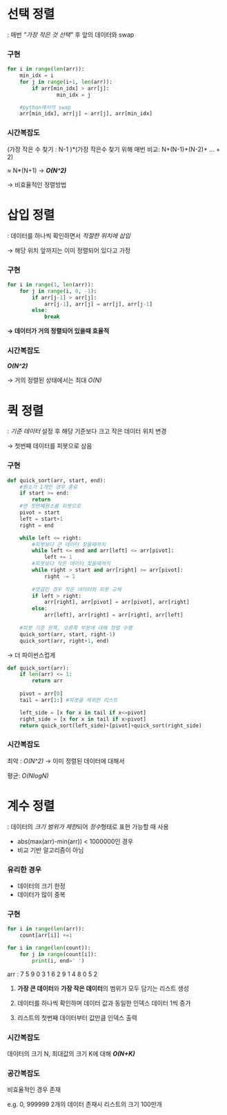 # 선택 정렬

:  매번 *"가장 작은 것 선택"* 후 앞의 데이터와 swap

### 구현

```python
for i in range(len(arr)):
	min_idx = i
	for j in range(i+1, len(arr)):
		if arr[min_idx] > arr[j]:
				min_idx = j

	#python에서의 swap
	arr[min_idx], arr[j] = arr[j], arr[min_idx]
```

### 시간복잡도

(가장 작은 수 찾기 : N-1 )*(가장 작은수 찾기 위해 매번 비교: N+(N-1)+(N-2)+ ... + 2)

≈ N*(N+1) → ***O(N^2)***

→ 비효율적인 정렬방법

# 삽입 정렬

: 데이터를 하나씩 확인하면서 *적절한 위치에 삽입*

→ 해당 위치 앞까지는 이미 정렬되어 있다고 가정

### 구현

```python
for i in range(1, len(arr)):
    for j in range(i, 0, -1):
        if arr[j-1] > arr[j]:
            arr[j-1], arr[j] = arr[j], arr[j-1]
        else:
            break
```

**→ 데이터가 거의 정렬되어 있을때 효율적**

### 시간복잡도

***O(N^2)***

→ 거의 정렬된 상태에서는 최대 *O(N)*

# 퀵 정렬

: *기준 데이터* 설정 후 해당 기준보다 크고 작은 데이터 위치 변경

→ 첫번째 데이터를 피봇으로 삼음

### 구현

```python
def quick_sort(arr, start, end):
    #원소가 1개인 경우 종료
    if start >= end:
        return
    #맨 첫번째원소를 피봇으로
    pivot = start
    left = start+1
    right = end

    while left <= right:
        #피봇보다 큰 데이터 찾을때까지
        while left <= end and arr[left] <= arr[pivot]:
            left += 1
        #피봇보다 작은 데이터 찾을때까지
        while right > start and arr[right] >= arr[pivot]:
            right -= 1
        
        #엇갈린 경우 작은 데이터와 피봇 교체
        if left > right:
            arr[right], arr[pivot] = arr[pivot], arr[right]
        else:
            arr[left], arr[right] = arr[right], arr[left]
        
    #피봇 기준 왼쪽, 오른쪽 부분에 대해 정렬 수행
    quick_sort(arr, start, right-1)
    quick_sort(arr, right+1, end)
```

→ 더 파이썬스럽게

```python
def quick_sort(arr):
    if len(arr) <= 1:
        return arr
    
    pivot = arr[0]
    tail = arr[1:] #피봇을 제외한 리스트

    left_side = [x for x in tail if x<=pivot]
    right_side = [x for x in tail if x>pivot]
    return quick_sort(left_side)+[pivot]+quick_sort(right_side)
```

### 시간복잡도

최악 : *O(N^2)*  → 이미 정렬된 데이터에 대해서

평균: *O(NlogN)*

# 계수 정렬

: 데이터의 *크기 범위가 제한*되어 *정수*형태로 표현 가능할 때 사용

- abs(max(arr)-min(arr)) < 1000000인 경우
- 비교 기반 알고리즘이 아님

### 유리한 경우

- 데이터의 크기 한정
- 데이터가 많이 중복

### 구현

```python
for i in range(len(arr)):
    count[arr[i]] +=1 

for i in range(len(count)):
    for j in range(count[i]):
        print(i, end=' ')
```

arr : 7 5 9 0 3 1 6 2 9 1 4 8 0 5 2

1. **가장 큰 데이터**와 **가장 작은 데이터**의 범위가 모두 담기는 리스트 생성 

2. 데이터를 하나씩 확인하며 데이터 값과 동일한 인덱스 데이터 1씩 증가

3. 리스트의 첫번째 데이터부터 값만큼 인덱스 출력

### 시간복잡도

데이터의 크기 N, 최대값의 크기 K에 대해 ***O(N+K)***

### 공간복잡도

비효율적인 경우 존재

e.g. 0, 999999 2개의 데이터 존재시 리스트의 크기 100만개